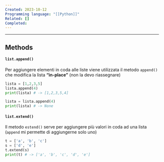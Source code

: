 ```yaml
---
Created: 2023-10-12
Programming language: "[[Python]]"
Related: []
Completed:
---
```

---
## Methods
#### `list.append()`
Per aggiungere elementi in coda alle liste viene utilizzata il metodo `append()` che modifica la lista **“in-place”** (non la devo riassegnare)

```python
lista = [1,2,3,5]
lista.append(4)
print(lista) # -> [1,2,3,5,4]

lista = lista.append(4)
print(lista) # -> None
```

#### `list.extend()`
Il metodo `estend()` serve per aggiungere più valori in coda ad una lista (`append` mi permette di aggiungerne solo uno)
```python
t = ['a', 'b', 'c']
s = ['d', 'e']
t.extend(s)
print(t) # -> ['a', 'b', 'c', 'd', 'e']
```

